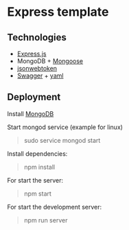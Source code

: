 # Express template
Technologies
----------

- [Express.js](https://expressjs.com)
- MongoDB + [Mongoose](https://mongoosejs.com/)
- [jsonwebtoken](https://github.com/auth0/node-jsonwebtoken)
- [Swagger](https://github.com/scottie1984/swagger-ui-express) + [yaml](https://github.com/jeremyfa/yaml.js)

Deployment
--------------------
Install [MongoDB](https://www.mongodb.com/download-center/community)

Start mongod service (example for linux)
> sudo service mongod start

Install dependencies:

>npm install

For start the server:

>npm start

For start the development server:

>npm run server

